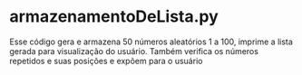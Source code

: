 # armazenamentoDeLista.py
Esse código gera e armazena 50 números aleatórios 1 a 100, imprime a lista gerada para visualização do usuário. Também verifica os números repetidos e suas posições e expõem para o usuário

